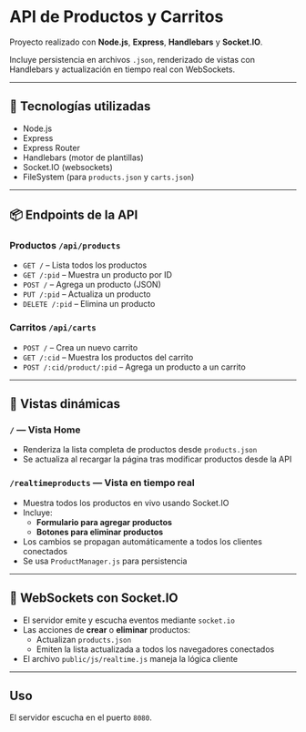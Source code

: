 # API de Productos y Carritos

Proyecto realizado con **Node.js**, **Express**, **Handlebars** y **Socket.IO**.

Incluye persistencia en archivos `.json`, renderizado de vistas con Handlebars y actualización en tiempo real con WebSockets.

---

## 🔧 Tecnologías utilizadas

- Node.js
- Express
- Express Router
- Handlebars (motor de plantillas)
- Socket.IO (websockets)
- FileSystem (para `products.json` y `carts.json`)

---

## 📦 Endpoints de la API

### Productos `/api/products`
- `GET /` – Lista todos los productos
- `GET /:pid` – Muestra un producto por ID
- `POST /` – Agrega un producto (JSON)
- `PUT /:pid` – Actualiza un producto
- `DELETE /:pid` – Elimina un producto

### Carritos `/api/carts`
- `POST /` – Crea un nuevo carrito
- `GET /:cid` – Muestra los productos del carrito
- `POST /:cid/product/:pid` – Agrega un producto a un carrito

---

## 👀 Vistas dinámicas

### `/` — **Vista Home**
- Renderiza la lista completa de productos desde `products.json`
- Se actualiza al recargar la página tras modificar productos desde la API

### `/realtimeproducts` — **Vista en tiempo real**
- Muestra todos los productos en vivo usando Socket.IO
- Incluye:
  - **Formulario para agregar productos**
  - **Botones para eliminar productos**
- Los cambios se propagan automáticamente a todos los clientes conectados
- Se usa `ProductManager.js` para persistencia

---

## 🔌 WebSockets con Socket.IO

- El servidor emite y escucha eventos mediante `socket.io`
- Las acciones de **crear** o **eliminar** productos:
  - Actualizan `products.json`
  - Emiten la lista actualizada a todos los navegadores conectados
- El archivo `public/js/realtime.js` maneja la lógica cliente

---

## Uso
El servidor escucha en el puerto `8080`.


